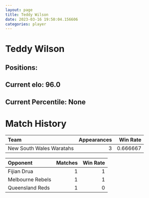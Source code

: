 ```yaml
---  
layout: page  
title: Teddy Wilson  
date: 2023-03-16 19:50:04.156606  
categories: player  
---
```

# Teddy Wilson

## Positions: 

## Current elo: 96.0

## Current Percentile: None

# Match History


| Team                     |   Appearances |   Win Rate |
|:-------------------------|--------------:|-----------:|
| New South Wales Waratahs |             3 |   0.666667 |

| Opponent         |   Matches |   Win Rate |
|:-----------------|----------:|-----------:|
| Fijian Drua      |         1 |          1 |
| Melbourne Rebels |         1 |          1 |
| Queensland Reds  |         1 |          0 |